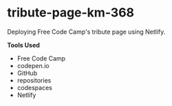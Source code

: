 # tribute-page-km-368
Deploying Free Code Camp's tribute page using Netlify.

**Tools Used**

* Free Code Camp
* codepen.io
* GitHub
* repositories
* codespaces
* Netlify
